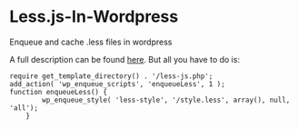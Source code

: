 # Less.js-In-Wordpress
Enqueue and cache .less files in wordpress

A full description can be found [here](http://www.danieljosephryan.com/projects/web-development/less-js-in-wordpress/).
But all you have to do is:

	require get_template_directory() . '/less-js.php';
	add_action( 'wp_enqueue_scripts', 'enqueueLess', 1 );
	function enqueueLess() {
			wp_enqueue_style( 'less-style', '/style.less', array(), null, 'all');
		}
